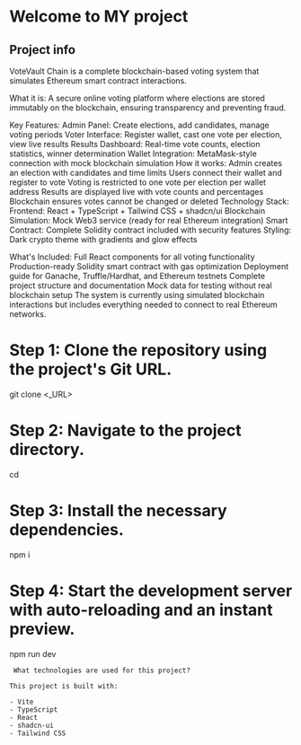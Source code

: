 # Welcome to MY project

## Project info
VoteVault Chain is a complete blockchain-based voting system that simulates Ethereum smart contract interactions.

What it is:
A secure online voting platform where elections are stored immutably on the blockchain, ensuring transparency and preventing fraud.

Key Features:
Admin Panel: Create elections, add candidates, manage voting periods
Voter Interface: Register wallet, cast one vote per election, view live results
Results Dashboard: Real-time vote counts, election statistics, winner determination
Wallet Integration: MetaMask-style connection with mock blockchain simulation
How it works:
Admin creates an election with candidates and time limits
Users connect their wallet and register to vote
Voting is restricted to one vote per election per wallet address
Results are displayed live with vote counts and percentages
Blockchain ensures votes cannot be changed or deleted
Technology Stack:
Frontend: React + TypeScript + Tailwind CSS + shadcn/ui
Blockchain Simulation: Mock Web3 service (ready for real Ethereum integration)
Smart Contract: Complete Solidity contract included with security features
Styling: Dark crypto theme with gradients and glow effects

What's Included:
Full React components for all voting functionality
Production-ready Solidity smart contract with gas optimization
Deployment guide for Ganache, Truffle/Hardhat, and Ethereum testnets
Complete project structure and documentation
Mock data for testing without real blockchain setup
The system is currently using simulated blockchain interactions but includes everything needed to connect to real Ethereum networks.

# Step 1: Clone the repository using the project's Git URL.
git clone <_URL>

# Step 2: Navigate to the project directory.
cd <VOTE VAULT CHAIN>

# Step 3: Install the necessary dependencies.
npm i

# Step 4: Start the development server with auto-reloading and an instant preview.
npm run dev
```
 What technologies are used for this project?

This project is built with:

- Vite
- TypeScript
- React
- shadcn-ui
- Tailwind CSS

